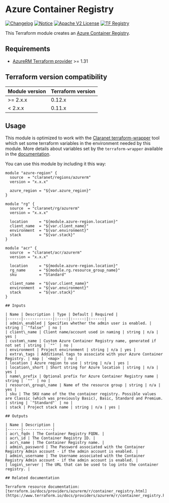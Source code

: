 # Azure Container Registry
[![Changelog](https://img.shields.io/badge/changelog-release-green.svg)](CHANGELOG.md) [![Notice](https://img.shields.io/badge/notice-copyright-yellow.svg)](NOTICE) [![Apache V2 License](https://img.shields.io/badge/license-Apache%20V2-orange.svg)](LICENSE) [![TF Registry](https://img.shields.io/badge/terraform-registry-blue.svg)](https://registry.terraform.io/modules/claranet/acr/azurerm/)

This Terraform module creates an [Azure Container Registry](https://docs.microsoft.com/en-us/azure/container-registry/).

## Requirements

* [AzureRM Terraform provider](https://www.terraform.io/docs/providers/azurerm/) >= 1.31

## Terraform version compatibility

| Module version | Terraform version |
|----------------|-------------------|
| >= 2.x.x       | 0.12.x            |
| <  2.x.x       | 0.11.x            |

## Usage

This module is optimized to work with the [Claranet terraform-wrapper](https://github.com/claranet/terraform-wrapper) tool
which set some terraform variables in the environment needed by this module.
More details about variables set by the `terraform-wrapper` available in the [documentation](https://github.com/claranet/terraform-wrapper#environment).

You can use this module by including it this way:
```hcl
module "azure-region" {
  source  = "claranet/regions/azurerm"
  version = "x.x.x"

  azure_region = "${var.azure_region}"
}

module "rg" {
  source  = "claranet/rg/azurerm"
  version = "x.x.x"

  location     = "${module.azure-region.location}"
  client_name  = "${var.client_name}"
  environment  = "${var.environment}"
  stack        = "${var.stack}"
}

module "acr" {
  source  = "claranet/acr/azurerm"
  version = "x.x.x"

  location     = "${module.azure-region.location}"
  rg_name      = "${module.rg.resource_group_name}"
  sku          = "Standard"

  client_name  = "${var.client_name}"
  environment  = "${var.environment}"
  stack        = "${var.stack}"
}

## Inputs

| Name | Description | Type | Default | Required |
|------|-------------|:----:|:-----:|:-----:|
| admin\_enabled | Specifies whether the admin user is enabled. | string | `"false"` | no |
| client\_name | Client name/account used in naming | string | n/a | yes |
| custom\_name | Custom Azure Container Registry name, generated if not set | string | `""` | no |
| environment | Project environment | string | n/a | yes |
| extra\_tags | Additional tags to associate with your Azure Container Registry. | map | `<map>` | no |
| location | Azure region to use | string | n/a | yes |
| location\_short | Short string for Azure location | string | n/a | yes |
| name\_prefix | Optional prefix for Azure Container Registry name | string | `""` | no |
| resource\_group\_name | Name of the resource group | string | n/a | yes |
| sku | The SKU name of the the container registry. Possible values are Classic (which was previously Basic), Basic, Standard and Premium. | string | `"Standard"` | no |
| stack | Project stack name | string | n/a | yes |

## Outputs

| Name | Description |
|------|-------------|
| acr\_fqdn | The Container Registry FQDN. |
| acr\_id | The Container Registry ID. |
| acr\_name | The Container Registry name. |
| admin\_password | The Password associated with the Container Registry Admin account - if the admin account is enabled. |
| admin\_username | The Username associated with the Container Registry Admin account - if the admin account is enabled. |
| login\_server | The URL that can be used to log into the container registry. |

## Related documentation

Terraform resource documentation: [terraform.io/docs/providers/azurerm/r/container_registry.html](https://www.terraform.io/docs/providers/azurerm/r/container_registry.html)

